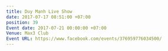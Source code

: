 ```yaml
---
title: Duy Mạnh Live Show
date: 2017-07-17 08:51:00 +07:00
position: 39
Event date: 2017-07-21 00:00:00 +07:00
Venue: Max3 Club
Event URL: https://www.facebook.com/events/376959776034500/
---
```


